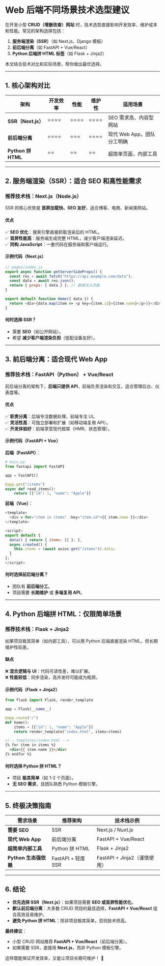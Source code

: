 # Web 后端不同场景技术选型建议

在开发小型 **CRUD（增删改查）网站** 时，技术选型直接影响开发效率、维护成本和性能。常见的架构选择包括：

1. **服务端渲染（SSR）**（如 Next.js、Django 模板）
2. **前后端分离**（如 FastAPI + Vue/React）
3. **Python 后端拼 HTML 标签**（如 Flask + Jinja2）

本文结合技术对比和实际场景，帮你做出最优选择。

---

## **1. 核心架构对比**

| 架构                | 开发效率 | 性能 | 维护性 | 适用场景                     |
|---------------------|----------|------|--------|-----------------------------|
| **SSR（Next.js）**  | ⭐⭐⭐⭐ | ⭐⭐⭐⭐ | ⭐⭐⭐⭐ | SEO 需求高、内容型网站       |
| **前后端分离**      | ⭐⭐⭐⭐ | ⭐⭐⭐ | ⭐⭐⭐⭐ | 现代 Web App，团队分工明确   |
| **Python 拼 HTML**  | ⭐⭐     | ⭐⭐  | ⭐⭐    | 超简单页面，内部工具         |

---

## **2. 服务端渲染（SSR）：适合 SEO 和高性能需求**

### **推荐技术栈：Next.js（Node.js）**

SSR 的核心优势是 **首屏加载快、SEO 友好**，适合博客、电商、新闻类网站。  

#### **优点**

✅ **SEO 优化**：搜索引擎直接抓取渲染后的 HTML。  
✅ **首屏性能高**：服务端生成完整 HTML，减少客户端渲染延迟。  
✅ **同构 JavaScript**：一套代码在服务端和客户端运行。  

#### **示例代码（Next.js）**

```javascript
// pages/index.js
export async function getServerSideProps() {
  const res = await fetch("https://api.example.com/data");
  const data = await res.json();
  return { props: { data } }; // 数据注入页面
}

export default function Home({ data }) {
  return <div>{data.map(item => <p key={item.id}>{item.name}</p>)}</div>;
}
```

#### **何时选择 SSR？**

- 需要 **SEO**（如公开网站）。  
- 希望 **减少客户端渲染负担**（低配设备友好）。  

---

## **3. 前后端分离：适合现代 Web App**

### **推荐技术栈：FastAPI（Python） + Vue/React**

前后端分离的架构下，**后端只提供 API**，前端负责渲染和交互，适合管理后台、仪表盘等。  

#### **优点**

✅ **职责分离**：后端专注数据处理，前端专注 UI。  
✅ **灵活性高**：可独立部署和扩展（如移动端复用 API）。  
✅ **开发体验好**：前端享受现代框架（HMR、状态管理）。  

#### **示例代码（FastAPI + Vue）**

**后端（FastAPI）**：

```python
# main.py
from fastapi import FastAPI

app = FastAPI()

@app.get("/items")
async def read_items():
    return [{"id": 1, "name": "Apple"}]
```

**前端（Vue）**：

```javascript
<template>
  <div v-for="item in items" :key="item.id">{{ item.name }}</div>
</template>

<script>
export default {
  data() { return { items: [] }; },
  async created() {
    this.items = (await axios.get("/items")).data;
  }
};
</script>
```

#### **何时选择前后端分离？**

- 团队有 **前后端分工**。  
- 项目需要 **长期维护** 或 **多端复用 API**。  

---

## **4. Python 后端拼 HTML：仅限简单场景**

### **推荐技术栈：Flask + Jinja2**

如果项目极其简单（如内部工具），可以用 Python 后端直接渲染 HTML，但长期维护性较差。  

#### **缺点**

❌ **混合逻辑与 UI**：代码可读性差，难以扩展。  
❌ **性能较低**：同步渲染，高并发时可能成为瓶颈。  

#### **示例代码（Flask + Jinja2）**

```python
from flask import Flask, render_template

app = Flask(__name__)

@app.route("/")
def home():
    items = [{"id": 1, "name": "Apple"}]
    return render_template("index.html", items=items)
```

```html
<!-- templates/index.html -->
{% for item in items %}
  <div>{{ item.name }}</div>
{% endfor %}
```

#### **何时选择 Python 拼 HTML？**

- 项目 **极其简单**（如 1-2 个页面）。  
- **无 SEO 需求**，且团队熟悉 Python 模板引擎。  

---

## **5. 终极决策指南**

| 需求场景                  | 推荐架构               | 技术栈示例                     |
|---------------------------|-----------------------|-------------------------------|
| **需要 SEO**              | SSR                   | Next.js / Nuxt.js             |
| **现代 Web App**          | 前后端分离             | FastAPI + Vue/React           |
| **超简单内部工具**        | Python 拼 HTML         | Flask + Jinja2                |
| **Python 生态强依赖**     | FastAPI + 轻度 SSR     | FastAPI + Jinja2（谨慎使用）  |

---

## **6. 结论**

- **优先选择 SSR（Next.js）**：如果项目需要 **SEO 或首屏性能优化**。  
- **默认前后端分离**：大多数 CRUD 项目的最佳选择，**FastAPI + Vue/React** 组合高效且易维护。  
- **避免 Python 拼 HTML**：除非项目极其简单，否则技术债高。  

**最终建议**：  

- 小型 CRUD 网站推荐 **FastAPI + Vue/React**（前后端分离）。  
- 如果需要 SSR，直接用 **Next.js**，而非 Python 模板引擎。  

这样既能保证开发效率，又能让项目长期可维护！ 🚀
